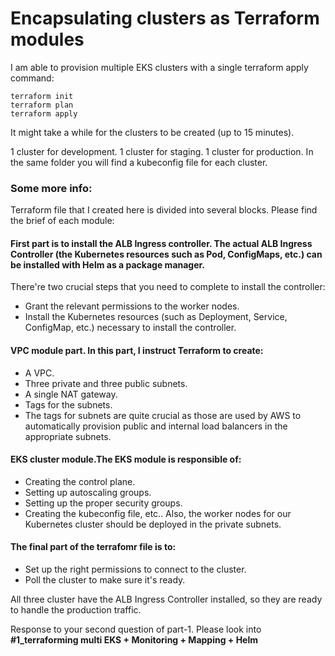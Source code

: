 # Encapsulating clusters as Terraform modules
I am able to provision multiple EKS clusters with a single terraform apply command:
```
terraform init
terraform plan
terraform apply
```
It might take a while for the clusters to be created (up to 15 minutes). 

1 cluster for development.
1 cluster for staging.
1 cluster for production.
In the same folder you will find a kubeconfig file for each cluster.

### Some more info:
Terraform file that I created here is divided into several blocks. Please find the brief of each module:

#### First part is to install the ALB Ingress controller. The actual ALB Ingress Controller (the Kubernetes resources such as Pod, ConfigMaps, etc.) can be installed with Helm as a package manager.
There're two crucial steps that you need to complete to install the controller:
* Grant the relevant permissions to the worker nodes.
* Install the Kubernetes resources (such as Deployment, Service, ConfigMap, etc.) necessary to install the controller.

#### VPC module part. In this part, I instruct Terraform to create:
* A VPC.
* Three private and three public subnets.
* A single NAT gateway.
* Tags for the subnets.
* The tags for subnets are quite crucial as those are used by AWS to automatically provision public and internal load balancers in the appropriate subnets.

#### EKS cluster module.The EKS module is responsible of:

* Creating the control plane.
* Setting up autoscaling groups.
* Setting up the proper security groups.
* Creating the kubeconfig file, etc..
Also, the worker nodes for our Kubernetes cluster should be deployed in the private subnets.

#### The final part of the terrafomr file is to:
* Set up the right permissions to connect to the cluster.
* Poll the cluster to make sure it's ready. 

All three cluster have the ALB Ingress Controller installed, so they are ready to handle the production traffic.

Response to your second question of part-1. Please look into **#1_terraforming multi EKS + Monitoring + Mapping + Helm**
